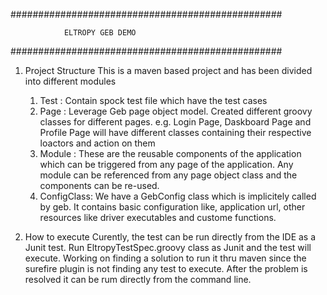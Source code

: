#################################################

				ELTROPY GEB DEMO

#################################################

1. Project Structure
	This is a maven based project and has been divided into different modules
	1. Test : Contain spock test file which have the test cases
	2. Page : Leverage Geb page object model. Created different groovy classes for different pages. e.g. Login Page, Daskboard Page and Profile Page will have different classes containing their respective loactors and action on them
	3. Module : These are the reusable components of the application which can be triggered from any page of the application. Any module can be referenced from any page object class and the components can be re-used.
	4. ConfigClass: We have a GebConfig class which is implicitely called by geb. It contains basic configuration like, application url, other resources like driver executables and custome functions.
	
2. How to execute
	Curently, the test can be run directly from the IDE as a Junit test. Run EltropyTestSpec.groovy class as Junit and the test will execute. Working on finding a solution to run it thru maven since the surefire plugin is not finding any test to execute. After the problem is resolved it can be rum directly from the command line.

	
	